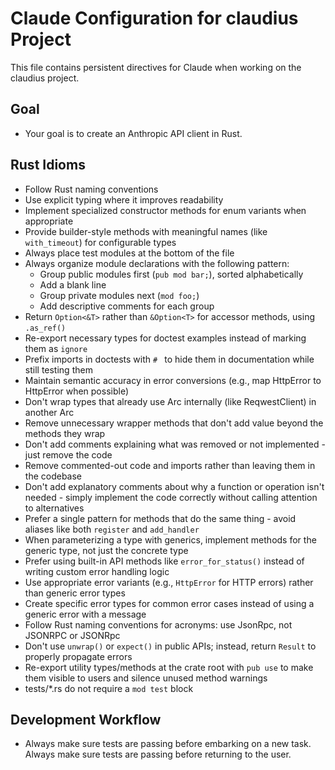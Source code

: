 # Claude Configuration for claudius Project

This file contains persistent directives for Claude when working on the claudius project.

## Goal

- Your goal is to create an Anthropic API client in Rust.

## Rust Idioms

- Follow Rust naming conventions
- Use explicit typing where it improves readability
- Implement specialized constructor methods for enum variants when appropriate
- Provide builder-style methods with meaningful names (like `with_timeout`) for configurable types
- Always place test modules at the bottom of the file
- Always organize module declarations with the following pattern:
  - Group public modules first (`pub mod bar;`), sorted alphabetically
  - Add a blank line
  - Group private modules next (`mod foo;`)
  - Add descriptive comments for each group
- Return `Option<&T>` rather than `&Option<T>` for accessor methods, using `.as_ref()`
- Re-export necessary types for doctest examples instead of marking them as `ignore`
- Prefix imports in doctests with `# ` to hide them in documentation while still testing them
- Maintain semantic accuracy in error conversions (e.g., map HttpError to HttpError when possible)
- Don't wrap types that already use Arc internally (like ReqwestClient) in another Arc
- Remove unnecessary wrapper methods that don't add value beyond the methods they wrap
- Don't add comments explaining what was removed or not implemented - just remove the code
- Remove commented-out code and imports rather than leaving them in the codebase
- Don't add explanatory comments about why a function or operation isn't needed - simply implement the code correctly without calling attention to alternatives
- Prefer a single pattern for methods that do the same thing - avoid aliases like both `register` and `add_handler`
- When parameterizing a type with generics, implement methods for the generic type, not just the concrete type
- Prefer using built-in API methods like `error_for_status()` instead of writing custom error handling logic
- Use appropriate error variants (e.g., `HttpError` for HTTP errors) rather than generic error types
- Create specific error types for common error cases instead of using a generic error with a message
- Follow Rust naming conventions for acronyms: use JsonRpc, not JSONRPC or JSONRpc
- Don't use `unwrap()` or `expect()` in public APIs; instead, return `Result` to properly propagate errors
- Re-export utility types/methods at the crate root with `pub use` to make them visible to users and silence unused method warnings
- tests/*.rs do not require a `mod test` block

## Development Workflow

- Always make sure tests are passing before embarking on a new task.  Always make sure tests are passing before returning to the user.